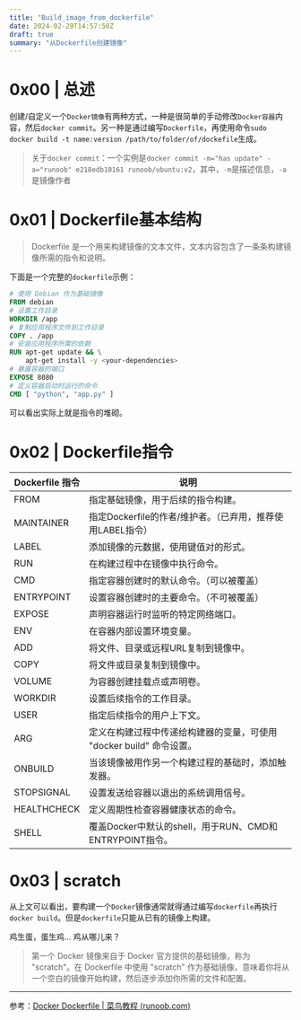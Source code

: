 ```yaml
---
title: "Build_image_from_dockerfile"
date: 2024-02-29T14:57:50Z
draft: true
summary: "从Dockerfile创建镜像"
---
```


# 0x00 | 总述
创建/自定义一个`Docker镜像`有两种方式，一种是很简单的手动修改`Docker容器`内容，然后`docker commit`。另一种是通过编写`Dockerfile`，再使用命令`sudo docker build -t name:version /path/to/folder/of/dockefile`生成。

> 关于`docker commit`：一个实例是`docker commit -m="has update" -a="runoob" e218edb10161 runoob/ubuntu:v2`，其中，`-m`是描述信息，`-a`是镜像作者

# 0x01 | Dockerfile基本结构

>Dockerfile 是一个用来构建镜像的文本文件，文本内容包含了一条条构建镜像所需的指令和说明。

下面是一个完整的`dockerfile`示例：
```dockerfile
# 使用 Debian 作为基础镜像
FROM debian
# 设置工作目录
WORKDIR /app
# 复制应用程序文件到工作目录
COPY . /app
# 安装应用程序所需的依赖
RUN apt-get update && \
    apt-get install -y <your-dependencies>
# 暴露容器的端口
EXPOSE 8080
# 定义容器启动时运行的命令
CMD [ "python", "app.py" ]
```
可以看出实际上就是指令的堆砌。
# 0x02 | Dockerfile指令

|Dockerfile 指令|说明|
|---|---|
|FROM|指定基础镜像，用于后续的指令构建。|
|MAINTAINER|指定Dockerfile的作者/维护者。（已弃用，推荐使用LABEL指令）|
|LABEL|添加镜像的元数据，使用键值对的形式。|
|RUN|在构建过程中在镜像中执行命令。|
|CMD|指定容器创建时的默认命令。（可以被覆盖）|
|ENTRYPOINT|设置容器创建时的主要命令。（不可被覆盖）|
|EXPOSE|声明容器运行时监听的特定网络端口。|
|ENV|在容器内部设置环境变量。|
|ADD|将文件、目录或远程URL复制到镜像中。|
|COPY|将文件或目录复制到镜像中。|
|VOLUME|为容器创建挂载点或声明卷。|
|WORKDIR|设置后续指令的工作目录。|
|USER|指定后续指令的用户上下文。|
|ARG|定义在构建过程中传递给构建器的变量，可使用 "docker build" 命令设置。|
|ONBUILD|当该镜像被用作另一个构建过程的基础时，添加触发器。|
|STOPSIGNAL|设置发送给容器以退出的系统调用信号。|
|HEALTHCHECK|定义周期性检查容器健康状态的命令。|
|SHELL|覆盖Docker中默认的shell，用于RUN、CMD和ENTRYPOINT指令。|

# 0x03 | scratch
从上文可以看出，要构建一个`Docker`镜像通常就得通过编写`dockerfile`再执行`docker build`。但是`dockerfile`只能从已有的镜像上构建。

鸡生蛋，蛋生鸡... 鸡从哪儿来？

>第一个 Docker 镜像来自于 Docker 官方提供的基础镜像，称为 "scratch"。在 Dockerfile 中使用 "scratch" 作为基础镜像，意味着你将从一个空白的镜像开始构建，然后逐步添加你所需的文件和配置。

---
参考：[Docker Dockerfile | 菜鸟教程 (runoob.com)](https://www.runoob.com/docker/docker-dockerfile.html)